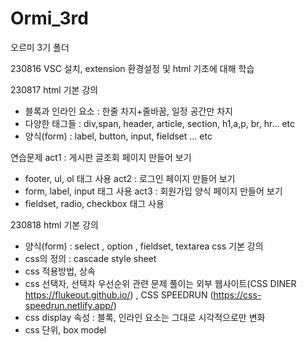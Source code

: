 # Ormi_3rd
오르미 3기 폴더

230816
VSC 설치, extension 환경설정 및 html 기초에 대해 학습

230817
html 기본 강의 
- 블록과 인라인 요소 : 한줄 차지+줄바꿈, 일정 공간만 차지
- 다양한 태그들 : div,span, header, article, section, h1,a,p, br, hr... etc
- 양식(form) : label, button, input, fieldset ... etc

연습문제
act1 : 게시판 글조회 페이지 만들어 보기
- footer, ul, ol 태그 사용
act2 : 로그인 페이지 만들어 보기
- form, label, input 태그 사용
act3 : 회원가입 양식 페이지 만들어 보기
- fieldset, radio, checkbox 태그 사용

230818
html 기본 강의
- 양식(form) : select , option , fieldset, textarea
css 기본 강의
- css의 정의 : cascade style sheet
- css 적용방법, 상속
- css 선택자, 선택자 우선순위
  관련 문제 풀이는 외부 웹사이트(CSS DINER https://flukeout.github.io/) , CSS SPEEDRUN (https://css-speedrun.netlify.app/)
- css display 속성 : 블록, 인라인 요소는 그대로 시각적으로만 변화
- css 단위, box model
